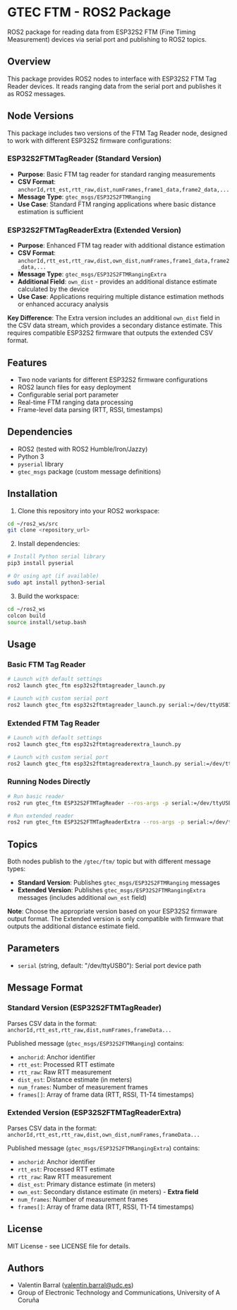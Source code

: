 # GTEC FTM - ROS2 Package

ROS2 package for reading data from ESP32S2 FTM (Fine Timing Measurement) devices via serial port and publishing to ROS2 topics.

## Overview

This package provides ROS2 nodes to interface with ESP32S2 FTM Tag Reader devices. It reads ranging data from the serial port and publishes it as ROS2 messages.

## Node Versions

This package includes two versions of the FTM Tag Reader node, designed to work with different ESP32S2 firmware configurations:

### ESP32S2FTMTagReader (Standard Version)
- **Purpose**: Basic FTM tag reader for standard ranging measurements
- **CSV Format**: `anchorId,rtt_est,rtt_raw,dist,numFrames,frame1_data,frame2_data,...`
- **Message Type**: `gtec_msgs/ESP32S2FTMRanging`
- **Use Case**: Standard FTM ranging applications where basic distance estimation is sufficient

### ESP32S2FTMTagReaderExtra (Extended Version)
- **Purpose**: Enhanced FTM tag reader with additional distance estimation
- **CSV Format**: `anchorId,rtt_est,rtt_raw,dist,own_dist,numFrames,frame1_data,frame2_data,...`
- **Message Type**: `gtec_msgs/ESP32S2FTMRangingExtra`
- **Additional Field**: `own_dist` - provides an additional distance estimate calculated by the device
- **Use Case**: Applications requiring multiple distance estimation methods or enhanced accuracy analysis

**Key Difference**: The Extra version includes an additional `own_dist` field in the CSV data stream, which provides a secondary distance estimate. This requires compatible ESP32S2 firmware that outputs the extended CSV format.

## Features

- Two node variants for different ESP32S2 firmware configurations
- ROS2 launch files for easy deployment
- Configurable serial port parameter
- Real-time FTM ranging data processing
- Frame-level data parsing (RTT, RSSI, timestamps)

## Dependencies

- ROS2 (tested with ROS2 Humble/Iron/Jazzy)
- Python 3
- `pyserial` library
- `gtec_msgs` package (custom message definitions)

## Installation

1. Clone this repository into your ROS2 workspace:
```bash
cd ~/ros2_ws/src
git clone <repository_url>
```

2. Install dependencies:
```bash
# Install Python serial library
pip3 install pyserial

# Or using apt (if available)
sudo apt install python3-serial
```

3. Build the workspace:
```bash
cd ~/ros2_ws
colcon build
source install/setup.bash
```

## Usage

### Basic FTM Tag Reader

```bash
# Launch with default settings
ros2 launch gtec_ftm esp32s2ftmtagreader_launch.py

# Launch with custom serial port
ros2 launch gtec_ftm esp32s2ftmtagreader_launch.py serial:=/dev/ttyUSB1
```

### Extended FTM Tag Reader

```bash
# Launch with default settings
ros2 launch gtec_ftm esp32s2ftmtagreaderextra_launch.py

# Launch with custom serial port
ros2 launch gtec_ftm esp32s2ftmtagreaderextra_launch.py serial:=/dev/ttyUSB1
```

### Running Nodes Directly

```bash
# Run basic reader
ros2 run gtec_ftm ESP32S2FTMTagReader --ros-args -p serial:=/dev/ttyUSB0

# Run extended reader
ros2 run gtec_ftm ESP32S2FTMTagReaderExtra --ros-args -p serial:=/dev/ttyUSB0
```

## Topics

Both nodes publish to the `/gtec/ftm/` topic but with different message types:

- **Standard Version**: Publishes `gtec_msgs/ESP32S2FTMRanging` messages
- **Extended Version**: Publishes `gtec_msgs/ESP32S2FTMRangingExtra` messages (includes additional `own_est` field)

**Note**: Choose the appropriate version based on your ESP32S2 firmware output format. The Extended version is only compatible with firmware that outputs the additional distance estimate field.

## Parameters

- `serial` (string, default: "/dev/ttyUSB0"): Serial port device path

## Message Format

### Standard Version (ESP32S2FTMTagReader)
Parses CSV data in the format: `anchorId,rtt_est,rtt_raw,dist,numFrames,frameData...`

Published message (`gtec_msgs/ESP32S2FTMRanging`) contains:
- `anchorid`: Anchor identifier
- `rtt_est`: Processed RTT estimate
- `rtt_raw`: Raw RTT measurement
- `dist_est`: Distance estimate (in meters)
- `num_frames`: Number of measurement frames
- `frames[]`: Array of frame data (RTT, RSSI, T1-T4 timestamps)

### Extended Version (ESP32S2FTMTagReaderExtra)
Parses CSV data in the format: `anchorId,rtt_est,rtt_raw,dist,own_dist,numFrames,frameData...`

Published message (`gtec_msgs/ESP32S2FTMRangingExtra`) contains:
- `anchorid`: Anchor identifier
- `rtt_est`: Processed RTT estimate
- `rtt_raw`: Raw RTT measurement
- `dist_est`: Primary distance estimate (in meters)
- `own_est`: Secondary distance estimate (in meters) - **Extra field**
- `num_frames`: Number of measurement frames
- `frames[]`: Array of frame data (RTT, RSSI, T1-T4 timestamps)

## License

MIT License - see LICENSE file for details.

## Authors

- Valentin Barral (valentin.barral@udc.es)
- Group of Electronic Technology and Communications, University of A Coruña

